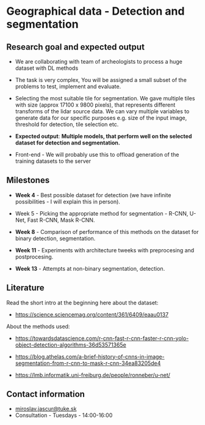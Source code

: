 # Geographical data -  Detection and segmentation

## Research goal and expected output
* We are collaborating with team of archeologists to process a huge dataset with DL methods
* The task is very complex, You will be assigned a small subset of the problems to test, implement and evaluate.

* Selecting the most suitable tile for segmentation. We gave multiple tiles with size (approx 17100 x 9800 pixels), that represents different transforms of the lidar source data. We can vary multiple variables to generate data for our specific purposes e.g. size of the input image, threshold for detection, tile selection etc.

* __Expected output__: __Multiple models, that perform well on the selected dataset for detection and segmentation.__

* Front-end - We will probably use this to offload generation of the training datasets to the server

## Milestones
* __Week 4__  - Best possible dataset for detection (we have infinite possibilities - I will explain this in person).

* Week 5 - Picking the appropriate method for segmentation - R-CNN, U-Net, Fast R-CNN, Mask R-CNN.

* __Week 8__ - Comparison of performance of this methods on the dataset for binary detection, segmentation.

* __Week 11__ - Experiments with architecture tweeks with preprocesing and postprocesing.

* __Week 13__ - Attempts at non-binary segmentation, detection.

## Literature
Read the short intro at the beginning here about the dataset:
* https://science.sciencemag.org/content/361/6409/eaau0137

About the methods used:
* https://towardsdatascience.com/r-cnn-fast-r-cnn-faster-r-cnn-yolo-object-detection-algorithms-36d53571365e

* https://blog.athelas.com/a-brief-history-of-cnns-in-image-segmentation-from-r-cnn-to-mask-r-cnn-34ea83205de4

* https://lmb.informatik.uni-freiburg.de/people/ronneber/u-net/

## Contact information

* miroslav.jascur@tuke.sk
* Consultation - Tuesdays - 14:00-16:00

